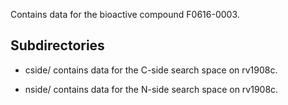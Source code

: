 Contains data for the bioactive compound F0616-0003.

## Subdirectories

- cside/ contains data for the C-side search space on rv1908c.

- nside/ contains data for the N-side search space on rv1908c.

